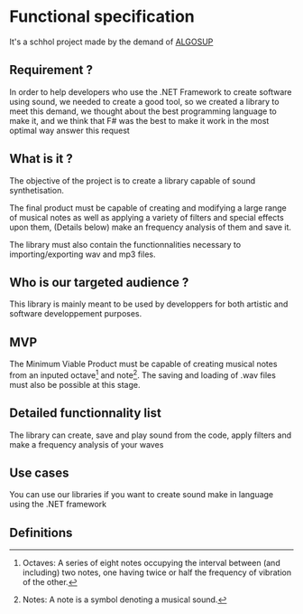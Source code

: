 # Functional specification

It's a schhol project made by the demand of [ALGOSUP](https://www.algosup.com/index.html)

## Requirement ?

In order to help developers who use the .NET Framework to create software using sound, we needed to create a good tool, so we created a library to meet this demand, we thought about the best programming language to make it, and we think that F# was the best to make it work in the most optimal way answer this request

## What is it ? 

The objective of the project is to create a library capable of sound synthetisation.

The final product must be capable of creating and modifying a large range of musical notes as well as applying a variety of filters and special effects upon them, (Details below) make an frequency analysis of them and save it.

The library must also contain the functionnalities necessary to importing/exporting wav and mp3 files.

## Who is our targeted audience ?

This library is mainly meant to be used by developpers for both artistic and software developpement purposes.

## MVP

The Minimum Viable Product must be capable of creating musical notes from an inputed octave[^1] and note[^2].
The saving and loading of .wav files must also be possible at this stage.

## Detailed functionnality list

The library can create, save and play sound from the code, apply filters and make a frequency analysis of your waves

## Use cases

You can use our libraries if you want to create sound make in language using the .NET framework

## Definitions

[^1]: Octaves: A series of eight notes occupying the interval between (and including) two notes, one having twice or half the frequency of vibration of the other.

[^2]: Notes: A note is a symbol denoting a musical sound.
